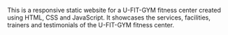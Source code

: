 This is a responsive static website for a U-FIT-GYM fitness center created using HTML, CSS and JavaScript. It showcases the services, facilities, trainers and testimonials of the U-FIT-GYM fitness center.
